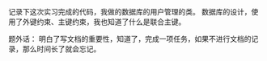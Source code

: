 记录下这次实习完成的代码，我做的数据库的用户管理的类。
数据库的设计，使用了外键约束、主键约束，我也知道了什么是联合主键。

题外话：
明白了写文档的重要性，知道了，完成一项任务，如果不进行文档的记录，那么时间长了就会忘记。
